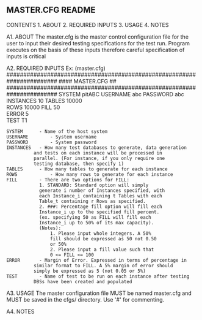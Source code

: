 MASTER.CFG README
-------------------------------------------------------------------------------

CONTENTS
	1. ABOUT
	2. REQUIRED INPUTS
	3. USAGE
	4. NOTES


A1. ABOUT
	The master.cfg is the master control configuration file for the user to input 
        their desired testing specifications for the test run. Program executes on the
        basis of these inputs therefore careful specification of inputs is critical

A2. REQUIRED INPUTS
        Ex: (master.cfg)
        #######################################################################
        #### MASTER.CFG                                                      ##
        #######################################################################	
	SYSTEM      pitABC
	USERNAME    abc
	PASSWORD    abc
	INSTANCES   10
	TABLES      10000	
	ROWS        10000
	FILL        50	
	ERROR       5    
	TEST        T1
  
	SYSTEM		- Name of the host system
	USERNAME    	- System username
	PASSWORD    	- System password
	INSTANCES  	- How many test databases to generate, data generation 
			  and tests on each instance will be processed in 
			  parallel. (For instance, if you only require one
			  testing database, then specify 1)
	TABLES		- How many tables to generate for each instance
	ROWS        	- How many rows to generate for each instance
	FILL		- There are two options for FILL:
				1. STANDARD: Standard option will simply 
				generate i number of Instances specified, with 
				each Instance_i containing t Tables with each 
				Table_t containing r Rows as specified.
				2. ###: Percentage fill option will fill each
				Instance_i up to the specified fill percent.
				(ex. specifying 50 as FILL will fill each 
				Instance_i up to 50% of its max capacity).
				(Notes):
					1. Please input whole integers. A 50%
					fill should be expressed as 50 not 0.50
					or 50%
					2. Please input a fill value such that
					0 <= FILL <= 100 
	ERROR		- Margin of Error. Expressed in terms of percentage in
			  similar format to FILL. A 5% margin of error should 
			  simply be expressed as 5 (not 0.05 or 5%)           
	TEST		- Name of test to be run on each instance after testing
			  DBSs have been created and populated                

A3. USAGE
	The master configuration file MUST be named master.cfg and MUST be saved 
	in the cfgs/ directory. Use '#' for commenting.

A4. NOTES  
